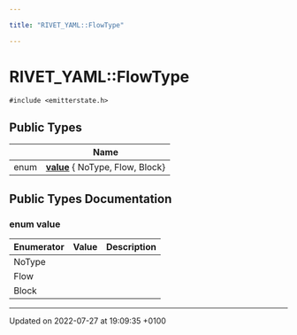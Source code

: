 ```yaml
---

title: "RIVET_YAML::FlowType"

---
```


# RIVET_YAML::FlowType






`#include <emitterstate.h>`

## Public Types

|                | Name           |
| -------------- | -------------- |
| enum| **[value](http://example.org/classes/structrivet__yaml_1_1flowtype/#enum-value)** { NoType, Flow, Block} |

## Public Types Documentation

### enum value

| Enumerator | Value | Description |
| ---------- | ----- | ----------- |
| NoType | |   |
| Flow | |   |
| Block | |   |




-------------------------------

Updated on 2022-07-27 at 19:09:35 +0100